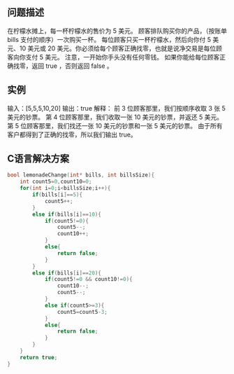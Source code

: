 问题描述
--------
在柠檬水摊上，每一杯柠檬水的售价为 5 美元。
顾客排队购买你的产品，（按账单 bills 支付的顺序）一次购买一杯。
每位顾客只买一杯柠檬水，然后向你付 5 美元、10 美元或 20 美元。你必须给每个顾客正确找零，也就是说净交易是每位顾客向你支付 5 美元。
注意，一开始你手头没有任何零钱。
如果你能给每位顾客正确找零，返回 true ，否则返回 false 。

实例
--------
输入：[5,5,5,10,20]
输出：true
解释：
前 3 位顾客那里，我们按顺序收取 3 张 5 美元的钞票。
第 4 位顾客那里，我们收取一张 10 美元的钞票，并返还 5 美元。
第 5 位顾客那里，我们找还一张 10 美元的钞票和一张 5 美元的钞票。
由于所有客户都得到了正确的找零，所以我们输出 true。

C语言解决方案
--------
```c
bool lemonadeChange(int* bills, int billsSize){
    int count5=0,count10=0;
    for(int i=0;i<billsSize;i++){
        if(bills[i]==5){
            count5++;
        }
        else if(bills[i]==10){
            if(count5!=0){
                count5--;
                count10++;
            }
            else{
                return false;
            }
        }
        else if(bills[i]==20){
            if(count5!=0 && count10!=0){
                count10--;
                count5--;
            }
            else if(count5>=3){
                count5=count5-3;
            }
            else{
                return false;
            }
        }
    }
    return true;
}
```
